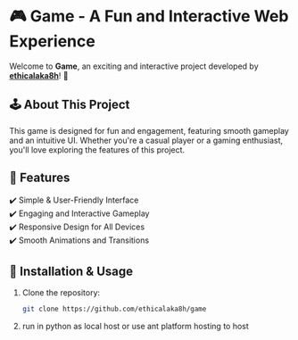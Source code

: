 # 🎮 Game - A Fun and Interactive Web Experience  

Welcome to **Game**, an exciting and interactive project developed by **[ethicalaka8h](https://github.com/ethicalaka8h)**! 🚀  

## 🕹️ About This Project  
This game is designed for fun and engagement, featuring smooth gameplay and an intuitive UI. Whether you're a casual player or a gaming enthusiast, you'll love exploring the features of this project.  

## 🌟 Features  
✔️ Simple & User-Friendly Interface  
✔️ Engaging and Interactive Gameplay  
✔️ Responsive Design for All Devices  
✔️ Smooth Animations and Transitions  


## 🔧 Installation & Usage  
1. Clone the repository:  
   ```bash
   git clone https://github.com/ethicalaka8h/game
   ```
2. run in python as local host or use ant platform hosting to host
